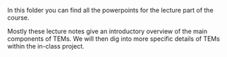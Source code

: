 In this folder you can find all the powerpoints for the lecture part of the course.

Mostly these lecture notes give an introductory overview of the main components of TEMs. We will then dig into more specific details of TEMs within the in-class project.
